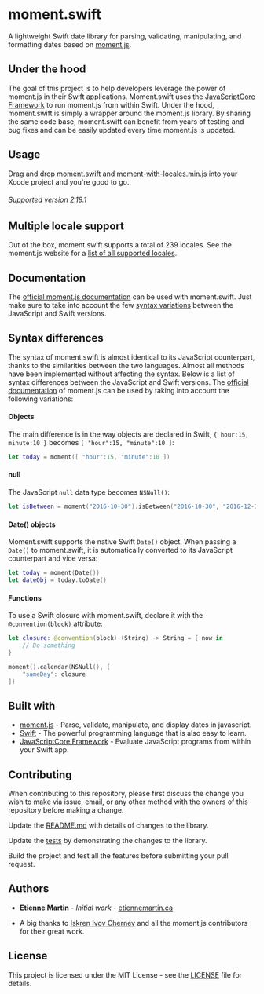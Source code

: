 # moment.swift
A lightweight Swift date library for parsing, validating, manipulating, and formatting dates based on [moment.js](https://github.com/moment/moment). 

## Under the hood

The goal of this project is to help developers leverage the power of moment.js in their Swift applications. Moment.swift uses the [JavaScriptCore Framework](https://developer.apple.com/documentation/javascriptcore) to run moment.js from within Swift. Under the hood, moment.swift is simply a wrapper around the moment.js library. By sharing the same code base, moment.swift can benefit from years of testing and bug fixes and can be easily updated every time moment.js is updated.

## Usage 

Drag and drop [moment.swift](https://raw.githubusercontent.com/etienne-martin/moment.swift/master/moment.swift/moment.swift/moment.swift) and [moment-with-locales.min.js](https://raw.githubusercontent.com/etienne-martin/moment.swift/master/moment.swift/moment.swift/moment-with-locales.min.js) into your Xcode project and you're good to go.

###### Supported version 2.19.1

## Multiple locale support

Out of the box, moment.swift supports a total of 239 locales. See the moment.js website for a [list of all supported locales](https://momentjs.com#multiple-locale-support).

## Documentation

The [official moment.js documentation](https://momentjs.com/docs/) can be used with moment.swift. Just make sure to take into account the few [syntax variations](https://github.com/etienne-martin/moment.swift#syntax-differences) between the JavaScript and Swift versions.

## Syntax differences

The syntax of moment.swift is almost identical to its JavaScript counterpart, thanks to the similarities between the two languages. Almost all methods have been implemented without affecting the syntax. Below is a list of syntax differences between the JavaScript and Swift versions. The [official documentation](https://momentjs.com/docs/) of moment.js can be used by taking into account the following variations:

#### Objects

The main difference is in the way objects are declared in Swift, `{ hour:15, minute:10 }` becomes `[ "hour":15, "minute":10 ]`: 

```Swift
let today = moment([ "hour":15, "minute":10 ])
```

#### null

The JavaScript `null` data type becomes `NSNull()`:

```Swift
let isBetween = moment("2016-10-30").isBetween("2016-10-30", "2016-12-30", NSNull(), "()")
```

#### Date() objects

Moment.swift supports the native Swift `Date()` object. When passing a `Date()` to moment.swift, it is automatically converted to its JavaScript counterpart and vice versa:

```Swift
let today = moment(Date())
let dateObj = today.toDate()
```

#### Functions

To use a Swift closure with moment.swift, declare it with the `@convention(block)` attribute:

```Swift
let closure: @convention(block) (String) -> String = { now in
    // Do something
}

moment().calendar(NSNull(), [
    "sameDay": closure
])
```

## Built with

* [moment.js](https://github.com/moment/moment) - Parse, validate, manipulate, and display dates in javascript.
* [Swift](https://developer.apple.com/swift/) - The powerful programming language that is also easy to learn.
* [JavaScriptCore Framework](https://developer.apple.com/documentation/javascriptcore) - Evaluate JavaScript programs from within your Swift app.


## Contributing

When contributing to this repository, please first discuss the change you wish to make via issue, email, or any other method with the owners of this repository before making a change.

Update the [README.md](https://github.com/etienne-martin/moment.swift/blob/master/README.md) with details of changes to the library.

Update the [tests](https://github.com/etienne-martin/moment.swift/blob/master/moment.swift/moment.swift/AppDelegate.swift) by demonstrating the changes to the library.

Build the project and test all the features before submitting your pull request.

## Authors

* **Etienne Martin** - *Initial work* - [etiennemartin.ca](http://etiennemartin.ca/)

* A big thanks to [Iskren Ivov Chernev](https://github.com/ichernev) and all the moment.js contributors for their great work.

## License

This project is licensed under the MIT License - see the [LICENSE](https://github.com/etienne-martin/moment.swift/blob/master/LICENSE) file for details.
